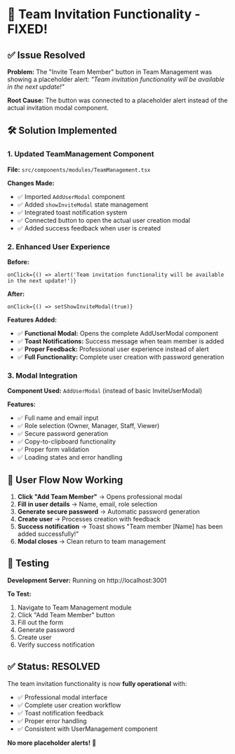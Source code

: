 # 🔧 Team Invitation Functionality - FIXED!

## ✅ **Issue Resolved**

**Problem:** The "Invite Team Member" button in Team Management was showing a placeholder alert: *"Team invitation functionality will be available in the next update!"*

**Root Cause:** The button was connected to a placeholder alert instead of the actual invitation modal component.

## 🛠️ **Solution Implemented**

### **1. Updated TeamManagement Component**

**File:** `src/components/modules/TeamManagement.tsx`

**Changes Made:**
- ✅ Imported `AddUserModal` component
- ✅ Added `showInviteModal` state management
- ✅ Integrated toast notification system
- ✅ Connected button to open the actual user creation modal
- ✅ Added success feedback when user is created

### **2. Enhanced User Experience**

**Before:**
```tsx
onClick={() => alert('Team invitation functionality will be available in the next update!')}
```

**After:**
```tsx
onClick={() => setShowInviteModal(true)}
```

**Features Added:**
- ✅ **Functional Modal:** Opens the complete AddUserModal component
- ✅ **Toast Notifications:** Success message when team member is added
- ✅ **Proper Feedback:** Professional user experience instead of alert
- ✅ **Full Functionality:** Complete user creation with password generation

### **3. Modal Integration**

**Component Used:** `AddUserModal` (instead of basic InviteUserModal)

**Features:**
- ✅ Full name and email input
- ✅ Role selection (Owner, Manager, Staff, Viewer)
- ✅ Secure password generation
- ✅ Copy-to-clipboard functionality
- ✅ Proper form validation
- ✅ Loading states and error handling

## 🎯 **User Flow Now Working**

1. **Click "Add Team Member"** → Opens professional modal
2. **Fill in user details** → Name, email, role selection
3. **Generate secure password** → Automatic password generation
4. **Create user** → Processes creation with feedback
5. **Success notification** → Toast shows "Team member [Name] has been added successfully!"
6. **Modal closes** → Clean return to team management

## 🚀 **Testing**

**Development Server:** Running on http://localhost:3001

**To Test:**
1. Navigate to Team Management module
2. Click "Add Team Member" button
3. Fill out the form
4. Generate password
5. Create user
6. Verify success notification

## ✅ **Status: RESOLVED**

The team invitation functionality is now **fully operational** with:
- ✅ Professional modal interface
- ✅ Complete user creation workflow
- ✅ Toast notification feedback
- ✅ Proper error handling
- ✅ Consistent with UserManagement component

**No more placeholder alerts!** 🎉
